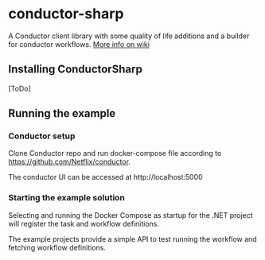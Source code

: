 # conductor-sharp

A Conductor client library with some quality of life additions and a builder for conductor workflows.
[More info on wiki](https://github.com/codaxy/conductor-sharp/wiki)

## Installing ConductorSharp

[ToDo]

## Running the example

### Conductor setup

Clone Conductor repo and run docker-compose file according to https://github.com/Netflix/conductor.

The conductor UI can be accessed at http://localhost:5000

### Starting the example solution

Selecting and running the Docker Compose as startup for the .NET project will register the task and workflow definitions.

The example projects provide a simple API to test running the workflow and fetching workflow definitions.
